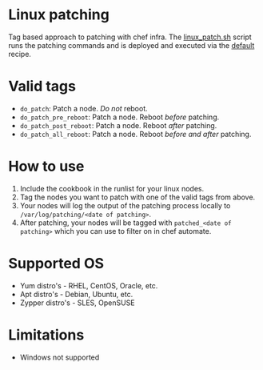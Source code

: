 # Linux patching
Tag based approach to patching with chef infra. The [linux_patch.sh](./templates/patch_linux.sh) script runs the patching commands and is deployed and executed via the [default](./recipes/default) recipe.

# Valid tags
 - `do_patch`: Patch a node. *Do not* reboot.
 - `do_patch_pre_reboot`: Patch a node. Reboot *before* patching.
 - `do_patch_post_reboot`: Patch a node. Reboot *after* patching.
 - `do_patch_all_reboot`: Patch a node. Reboot *before and after* patching.

# How to use
1. Include the cookbook in the runlist for your linux nodes.
1. Tag the nodes you want to patch with one of the valid tags from above.
1. Your nodes will log the output of the patching process locally to `/var/log/patching/<date of patching>`.
1. After patching, your nodes will be tagged with `patched_<date of patching>` which you can use to filter on in chef automate.

# Supported OS
 - Yum distro's - RHEL, CentOS, Oracle, etc.
 - Apt distro's - Debian, Ubuntu, etc.
 - Zypper distro's - SLES, OpenSUSE

# Limitations
 - Windows not supported
